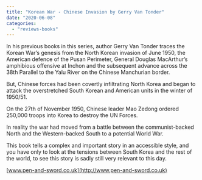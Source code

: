 ```yaml
---
title: "Korean War - Chinese Invasion by Gerry Van Tonder"
date: "2020-06-08"
categories: 
  - "reviews-books"
---
```


In his previous books in this series, author Gerry Van Tonder traces the Korean War’s genesis from the North Korean invasion of June 1950, the American defence of the Pusan Perimeter, General Douglas MacArthur’s amphibious offensive at Inchon and the subsequent advance across the 38th Parallel to the Yalu River on the Chinese Manchurian border.

But, Chinese forces had been covertly infiltrating North Korea and began to attack the overstretched South Korean and American units in the winter of 1950/51.

On the 27th of November 1950, Chinese leader Mao Zedong ordered 250,000 troops into Korea to destroy the UN Forces.

In reality the war had moved from a battle between the communist-backed North and the Western-backed South to a potential World War.

This book tells a complex and important story in an accessible style, and you have only to look at the tensions between South Korea and the rest of the world, to see this story is sadly still very relevant to this day.

[www.pen-and-sword.co.uk](http://www.pen-and-sword.co.uk)
